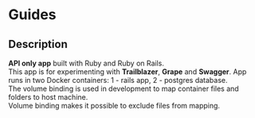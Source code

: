 # Guides

## Description
**API only app** built with Ruby and Ruby on Rails.<br>
This app is for experimenting with **Trailblazer**, **Grape** and **Swagger**.
App runs in two Docker containers: 1 - rails app, 2 - postgres database. <br>
The volume binding is used in development to map container files and folders to host machine.<br>
Volume binding makes it possible to exclude files from mapping.<br>
